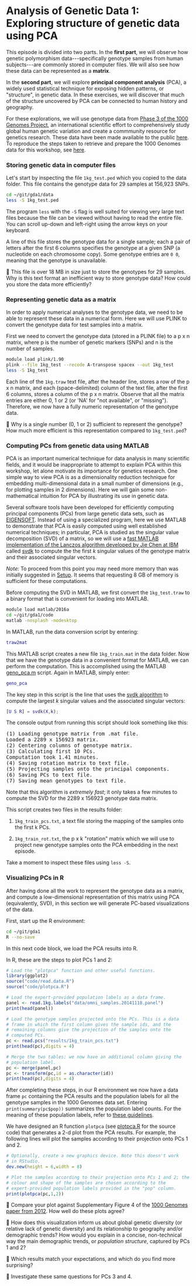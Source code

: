 # Analysis of Genetic Data 1:<br>Exploring structure of genetic data using PCA

This episode is divided into two parts. In the **first part**, we will
observe how genetic polymorphism data---specifically genotype samples
from human subjects---are commonly stored in computer files. We will
also see how these data can be represented as a **matrix**.

In the **second part**, we will explore **principal component
analysis** (PCA), a widely used statistical technique for exposing
hidden patterns, or "structure", in genetic data. In these exercises,
we will discover that much of the structure uncovered by PCA can be
connected to human history and geography.

For these explorations, we will use genotype data from [Phase 3 of the
1000 Genomes Project](http://dx.doi.org/10.1038/nature15393), an
international scientific effort to comprehensively study global human
genetic variation and create a commmunity resource for genetics
research. These data have been made available to the public
[here](http://www.1000genomes.org/data). To reproduce the steps taken
to retrieve and prepare the 1000 Genomes data for this workshop, see
[here](../extras/1kg.md).

### Storing genetic data in computer files

Let's start by inspecting the file `1kg_test.ped` which you copied to
the data folder. This file contains the genotype data for 29 samples at
156,923 SNPs.

```bash
cd ~/git/gda1/data
less -S 1kg_test.ped
```

The program `less` with the `-S` flag is well suited for viewing very
large text files because the file can be viewed without having to read
the entire file. You can scroll up-down and left-right using the
arrow keys on your keyboard.

A line of this file stores the genotype data for a single sample; each
a pair of letters after the first 6 columns specifies the genotype at
a given SNP (a nucleotide on each chromosome copy). Some genotype
entries are `0 0`, meaning that the genotype is unavailable.

:ledger: This file is over 18 MB in size just to store the genotypes
for 29 samples. Why is this text format an inefficient way to store
genotype data? How could you store the data more efficiently?

### Representing genetic data as a matrix

In order to apply numerical analyses to the genotype data, we need to
be able to represent these data in a numerical form. Here we will use
PLINK to convert the genotype data for test samples into a matrix.

First we need to convert the genotype data (stored in a PLINK file) to
a p x n matrix, where p is the number of genetic markers (SNPs) and n
is the number of samples. 

```bash
module load plink/1.90
plink --file 1kg_test --recode A-transpose spacex --out 1kg_test
less -S 1kg_test
```

Each line of the `1kg.traw` text file, after the header line, stores a
row of the p x n matrix, and each (space-delimited) column of the text
file, after the first 6 columns, stores a column of the p x n
matrix. Observe that all the matrix entries are either 0, 1 or 2 (or
'NA' for "not available", or "missing"). Therefore, we now have a fully
numeric representation of the genotype data.

:ledger: Why is a single number (0, 1 or 2) sufficient to represent
the genotype? How much more efficient is this representation compared
to `1kg_test.ped`?

### Computing PCs from genetic data using MATLAB

PCA is an important numerical technique for data analysis in many
scientific fields, and it would be inappropriate to attempt to explain
PCA within this workshop, let alone motivate its importance for
genetics research. One simple way to view PCA is as a dimensionality
reduction technique for embedding multi-dimensional data in a small
number of dimensions (e.g., for plotting samples in 2
dimensions). Here we will gain some non-mathematical intuition for PCA
by illustrating its use in genetic data.

Several software tools have been developed for efficiently computing
principal components (PCs) from large genetic data sets, such as
[EIGENSOFT](https://www.hsph.harvard.edu/alkes-price/software). Instead
of using a specialized program, here we use MATLAB to demonstrate that
PCA is easily computed using well established numerical techniques; in
particular, PCA is studied as the singular value decomposition (SVD)
of a matrix, so we will use a
[fast MATLAB implementation of the Lanczos algorithm developed by Jie Chen at IBM](https://jie-chen-ibm.appspot.com/software.html)
called [svdk](../code/svdk.m) to compute the the first *k* singular
values of the genotype matrix and their associated singular vectors.

*Note:* To proceed from this point you may need more memory than was
initially suggested in [Setup](01-setup.md). It seems that requesting 8
GB of memory is sufficient for these computations.

Before computing the SVD in MATLAB, we first convert the
`1kg_test.traw` to a binary format that is convenient for loading into
MATLAB.

```bash
module load matlab/2016a
cd ~/git/gda1/code
matlab -nosplash -nodesktop
```

In MATLAB, run the data conversion script by entering:

```MATLAB
traw2mat
```

This MATLAB script creates a new file `1kg_train.mat` in the data
folder. Now that we have the genotype data in a convenient format for
MATLAB, we can perform the computation. This is accomplished using the
MATLAB [geno_pca.m](../code/geno_pca.m) script. Again in MATLAB, simply
enter:

```MATLAB
geno_pca
```

The key step in this script is the line that uses the
[svdk algorithm](../code/svdk.m) to compute the largest *k* singular
values and the associated singular vectors:

```MATLAB
[U S R] = svdk(X,k);
```

The console output from running this script should look something like
this:

<pre>(1) Loading genotype matrix from .mat file.
Loaded a 2289 x 156923 matrix.
(2) Centering columns of genotype matrix.
(3) Calculating first 10 PCs.
Computation took 1.41 minutes.
(4) Saving rotation matrix to text file.
(5) Projecting samples onto the principal components.
(6) Saving PCs to text file.
(7) Saving mean genotypes to text file.
</pre>

Note that this algorithm is *extremely fast*; it only takes a few
minutes to compute the SVD for the 2289 x 156923 genotype data matrix.

This script creates two files in the results folder:

1. `1kg_train_pcs.txt`, a text file storing the mapping of the samples
onto the first k PCs. 

2. `1kg_train_rot.txt`, the p x k "rotation" matrix which we will use
to project new genotype samples onto the PCA embedding in the next
episode.

Take a moment to inspect these files using `less -S`.

### Visualizing PCs in R

After having done all the work to represent the genotype data as a
matrix, and compute a low-dimensional representation of this matrix
using PCA (equivalently, SVD), in this section we will generate
PC-based visualizations of the data.

First, start up the R environment:

```bash
cd ~/git/gda1
R --no-save
```

In this next code block, we load the PCA results into R.

In R, these are the steps to plot PCs 1 and 2:

```R
# Load the "plotpca" function and other useful functions.
library(ggplot2)
source("code/read.data.R")
source("code/plotpca.R")

# Load the expert-provided population labels as a data frame.
panel <- read.1kg.labels("data/omni_samples.20141118.panel")
print(head(panel))

# Load the genotype samples projected onto the PCs. This is a data
# frame in which the first column gives the sample ids, and the
# remaining columns give the projection of the samples onto the
# computed PCs.
pc <- read.pcs("results/1kg_train_pcs.txt")
print(head(pc),digits = 4)

# Merge the two tables; we now have an additional column giving the
# population label.
pc <- merge(panel,pc)
pc <- transform(pc,id = as.character(id))
print(head(pc),digits = 4)
```

After completing these steps, in our R environment we now have a data
frame `pc` containing the PCA results and the population labels for
all the genotype samples in the 1000 Genomes data set. Entering
`print(summary(pc$pop))` summarizes the population label counts.  For
the meaning of these population labels, refer to
[these guidelines](http://catalog.coriell.org/1/NHGRI/About/Guidelines-for-Referring-to-Populations).

We have designed an R function `plotpca` (see
[plotpca.R](code/plotpca.R) for the source code) that generates a 2-d
plot from the PCA results. For example, the following lines will plot
the samples according to their projection onto PCs 1 and 2.

```R
# Optionally, create a new graphics device. Note this doesn't work
# in RStudio.
dev.new(height = 6,width = 8)

# Plot the samples according to their projection onto PCs 1 and 2; the
# colour and shape of the samples are chosen according to the
# expert-provided population labels provided in the "pop" column.
print(plotpca(pc,1,2))
```

:blue_book: Compare your plot against Supplementary Figure 4 of the
[1000 Genomes paper from 2012](http://dx.doi.org/10.1038/nature11632). How
well do these plots agree?

:ledger: How does this visualization inform us about global genetic
diversity (or relative lack of genetic diversity) and its relationship
to geography and/or demographic trends? How would you explain in a
concise, non-technical way the main demographic trends, or *population
structure*, captured by PCs 1 and 2?

:orange_book: Which results match your expectations, and which do you
find more surprising?

:pushpin: Investigate these same questions for PCs 3 and 4.
